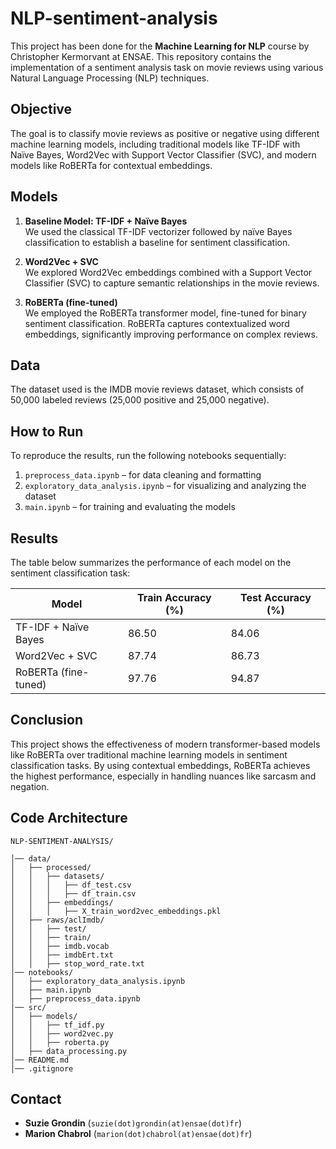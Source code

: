 # NLP-sentiment-analysis

This project has been done for the **Machine Learning for NLP** course by Christopher Kermorvant at ENSAE. This repository contains the implementation of a sentiment analysis task on movie reviews using various Natural Language Processing (NLP) techniques. 

## Objective

The goal is to classify movie reviews as positive or negative using different machine learning models, including traditional models like TF-IDF with Naïve Bayes, Word2Vec with Support Vector Classifier (SVC), and modern models like RoBERTa for contextual embeddings.

## Models

1. **Baseline Model: TF-IDF + Naïve Bayes**  
   We used the classical TF-IDF vectorizer followed by naïve Bayes classification to establish a baseline for sentiment classification.

2. **Word2Vec + SVC**  
   We explored Word2Vec embeddings combined with a Support Vector Classifier (SVC) to capture semantic relationships in the movie reviews.

3. **RoBERTa (fine-tuned)**  
   We employed the RoBERTa transformer model, fine-tuned for binary sentiment classification. RoBERTa captures contextualized word embeddings, significantly improving performance on complex reviews.

## Data

The dataset used is the IMDB movie reviews dataset, which consists of 50,000 labeled reviews (25,000 positive and 25,000 negative). 

## How to Run

To reproduce the results, run the following notebooks sequentially:

1. `preprocess_data.ipynb` – for data cleaning and formatting  
2. `exploratory_data_analysis.ipynb` – for visualizing and analyzing the dataset  
3. `main.ipynb` – for training and evaluating the models

## Results

The table below summarizes the performance of each model on the sentiment classification task:

| Model                  | Train Accuracy (%) | Test Accuracy (%) |
|------------------------|--------------------|-------------------|
| TF-IDF + Naïve Bayes   | 86.50              | 84.06             |
| Word2Vec + SVC         | 87.74              | 86.73             |
| RoBERTa (fine-tuned)   | 97.76              | 94.87             |

## Conclusion

This project shows the effectiveness of modern transformer-based models like RoBERTa over traditional machine learning models in sentiment classification tasks. By using contextual embeddings, RoBERTa achieves the highest performance, especially in handling nuances like sarcasm and negation.

## Code Architecture

```plaintext
NLP-SENTIMENT-ANALYSIS/

│── data/            
│   ├── processed/
│   │   ├── datasets/
│   │   │   ├── df_test.csv
│   │   │   ├── df_train.csv
│   │   ├── embeddings/
│   │   │   ├── X_train_word2vec_embeddings.pkl
│   ├── raws/aclImdb/
│   │   ├── test/
│   │   ├── train/
│   │   ├── imdb.vocab
│   │   ├── imdbErt.txt
│   │   ├── stop_word_rate.txt
│── notebooks/           
│   ├── exploratory_data_analysis.ipynb  
│   ├── main.ipynb
│   ├── preprocess_data.ipynb                    
│── src/                    
│   ├── models/               
│   │   ├── tf_idf.py       
│   │   ├── word2vec.py
│   │   ├── roberta.py
│   ├── data_processing.py             
│── README.md               
│── .gitignore
```

## Contact

- **Suzie Grondin** (`suzie(dot)grondin(at)ensae(dot)fr`)
- **Marion Chabrol** (`marion(dot)chabrol(at)ensae(dot)fr`)



